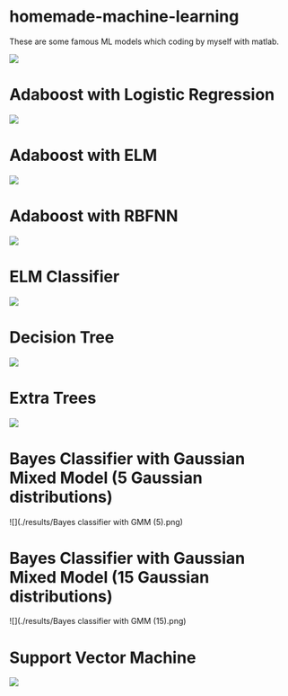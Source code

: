 # homemade-machine-learning

These are some famous ML models which coding by myself with matlab.

![](./results/Total.png)

# Adaboost with Logistic Regression

![](./results/Adaboost_logistic.png)

# Adaboost with ELM

![](./results/Adaboost_ELM.png)

# Adaboost with RBFNN

![](./results/Adaboost_RBFNN.png)

# ELM Classifier

![](./results/ELM.png)

# Decision Tree

![](./results/Decision_Tree.png)

# Extra Trees

![](./results/Extra_Trees.png)

# Bayes Classifier with Gaussian Mixed Model (5 Gaussian distributions)

![](./results/Bayes classifier with GMM (5).png)

# Bayes Classifier with Gaussian Mixed Model (15 Gaussian distributions)

![](./results/Bayes classifier with GMM (15).png)

# Support Vector Machine

![](./results/SVM.png)
